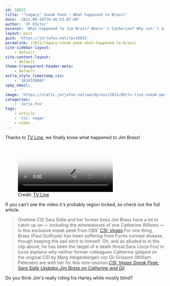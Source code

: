 ```yaml
---
id: 18832
title: '"Legacy" Sneak Peek — What happened to Brass?'
date: '2021-09-29T10:46:53-07:00'
author: 'JF Editor'
excerpt: 'What happened to Jim Brass? Where''s Catherine? Why isn''t Gil there right away? Who''s paying for that hotel? Your burning questions answered!'
layout: post
guid: 'https://jorjafox.net/?p=18832'
permalink: /2021/legacy-sneak-peek-what-happened-to-brass/
site-sidebar-layout:
    - default
site-content-layout:
    - default
theme-transparent-header-meta:
    - default
astra_style_timestamp_css:
    - '1634338043'
spay_email:
    - ''
image: 'https://static.jorjafox.net/wordpress/2021/09/tv-line-sneak-peek-legacy.jpg'
categories:
    - 'Jorja Fox'
tags:
    - article
    - 'csi: vegas'
    - video
---
```


Thanks to <a href="https://tvline.com/2021/09/29/csi-vegas-video-sara-sidle-update-where-is-catherine-willows-marg-helgenberger/">TV Line</a>, we finally know what happened to Jim Brass!

<figure class="wp-block-video"><video controls poster="https://static.jorjafox.net/wordpress/2021/09/tv-line-sneak-peek-legacy.jpg" src="https://content.jwplatform.com/manifests/yiWFwJol.m3u8"></video><figcaption>Credit: <a href="https://tvline.com/2021/09/29/csi-vegas-video-sara-sidle-update-where-is-catherine-willows-marg-helgenberger/">TV Line</a></figcaption></figure>

If you can't see the video it's probably region locked, so check out the full article.

<blockquote class="wp-block-quote">Onetime CSI Sara Sidle and her former boss Jim Brass have a lot to catch up on — including the whereabouts of one Catherine Willows — in this exclusive sneak peek from CBS’ <a href="http://tvline.com/tag/csi-vegas"><em>CSI: Vegas</em></a>.For one thing, Brass (Paul Guilfoyle) has been suffering from Fuchs corneal disease, though keeping the sad sitch to himself. Oh, and as alluded to in the clip above, he has been the target of a death threat.Sara (Jorja Fox) in turns explains why neither former colleagues Catherine (played on the original <em>CSI</em> by Marg Helgenberger) nor Gil Grissom (William Petersen) are with her for this mini-reunion.<cite><a href="https://tvline.com/2021/09/29/csi-vegas-video-sara-sidle-update-where-is-catherine-willows-marg-helgenberger/"><em>CSI: Vegas</em> Sneak Peek: Sara Sidle Updates Jim Brass on Catherine and Gil</a></cite></blockquote>

Do you think Jim's really riding his Harley while mostly blind?
